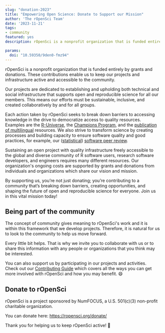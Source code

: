 ```yaml
---
slug: "donation-2023"
title: "Empowering Open Science: Donate to Support our Mission"
author: 'The rOpenSci Team'
date: '2023-11-21'
tags:
- community
featured: yes
description: rOpenSci is a nonprofit organization that is funded entirely by grants and donations. These collaborations enable us to sustain our projects and meet our goals.

params:
  doi: "10.59350/9den0-fmz94"
---
```


rOpenSci is a nonprofit organization that is funded entirely by grants and donations. These contributions enable us to keep our projects and infrastructure active and accessible to the community. 

Our projects are dedicated to establishing and upholding both technical and social infrastructure that supports open and reproducible science for all our members. This means our efforts must be sustainable, inclusive, and created collaboratively by and for all groups.

Each action taken by rOpenSci seeks to break down barriers to accessing knowledge in the drive to democratize access to quality resources. Examples are the [R-Universe](/r-universe/), the [Champions Program](/champions/), and the [publication of multilingual](/multilingual-publishing/) resources. We also strive to transform science by creating processes and building capacity to ensure software quality and good practices, for example, our ([statistical](/software-review/)) [software peer review](/software-review/). 

Sustaining an open project with quality infrastructure freely accessible to the global and diverse community of R software users, research software developers, and engineers requires many different resources. Our organization's ongoing costs are supported by grants and donations from individuals and organizations which share our vision and mission.


By supporting us, you’re not just donating; you’re contributing to a community that’s breaking down barriers, creating opportunities, and shaping the future of open and reproducible science for everyone. Join us in this vital mission today!

## Being part of the community

The concept of community gives meaning to rOpenSci's work and it is within this framework that we develop projects. Therefore, it is natural for us to look to the community to help us move forward.

Every little bit helps. That is why we invite you to collaborate with us or to share this information with any people or organizations that you think may be interested.  

You can also support us by participating in our projects and activities.  Check out our [Contributing Guide](https://contributing.ropensci.org/) which covers all the ways you can get more involved with rOpenSci and how you may benefit. 😄 


## Donate to rOpenSci 

rOpenSci is a project sponsored by NumFOCUS, a U.S. 501(c)(3) non-profit charitable organization.  

You can donate here: https://ropensci.org/donate/

Thank you for helping us to keep rOpenSci active! 🙏 
